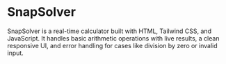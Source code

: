 # SnapSolver
SnapSolver is a real-time calculator built with HTML, Tailwind CSS, and JavaScript. It handles basic arithmetic operations with live results, a clean responsive UI, and error handling for cases like division by zero or invalid input.
